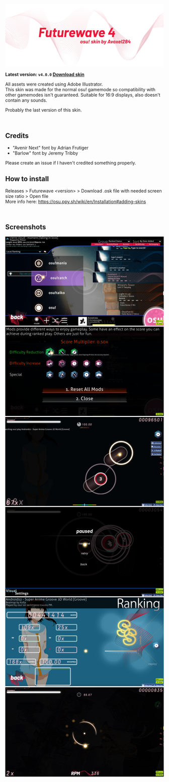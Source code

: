 ![logo](images/logo4.png)


**Latest version: `v4.0.0` [Download skin](https://github.com/Avoxel284/futurewave/releases/download/v4.0.0/Futurewave.4.0.0.osk)**

All assets were created using Adobe Illustrator.
<br>
This skin was made for the normal osu! gamemode so compatibility with other gamemodes isn't guaranteed. Suitable for 16:9 displays, also doesn't contain any sounds.

Probably the last version of this skin.

<br>

## Credits

- "Avenir Next" font by Adrian Frutiger
- "Barlow" font by Jeremy Tribby

Please create an issue if I haven't credited something properly.

## How to install

Releases > Futurewave \<version> > Download .osk file with needed screen size ratio > Open file
<br>
More info here: https://osu.ppy.sh/wiki/en/Installation#adding-skins

<br>

## Screenshots

![menu](images/menu.png)
![mods](images/mods.png)
![gameplay ](images/gameplay.png)
![pause screen](images/pausescreen.png)
![ranking screen](images/rankingscreen.png)
![spinner](images/spinner.png)
